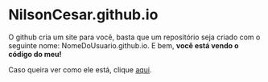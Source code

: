 # NilsonCesar.github.io
O github cria um site para você, basta que um repositório seja criado com o seguinte nome: NomeDoUsuario.github.io. E bem, __você está vendo o código do meu!__

Caso queira ver como ele está, clique <a href="https://NilsonCesar.github.io">aqui</a>.
